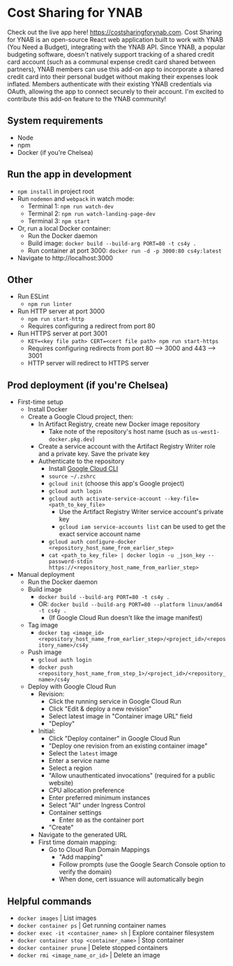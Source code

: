 # Cost Sharing for YNAB
Check out the live app here! https://costsharingforynab.com. Cost Sharing for YNAB is an open-source React web application built to work with YNAB (You Need a Budget), integrating with the YNAB API. Since YNAB, a popular budgeting software, doesn't natively support tracking of a shared credit card account (such as a communal expense credit card shared between partners), YNAB members can use this add-on app to incorporate a shared credit card into their personal budget without making their expenses look inflated. Members authenticate with their existing YNAB credentials via OAuth, allowing the app to connect securely to their account. I'm excited to contribute this add-on feature to the YNAB community!

## System requirements
  - Node
  - npm
  - Docker (if you're Chelsea)

## Run the app in development
  - `npm install` in project root
  - Run `nodemon` and `webpack` in watch mode:
    - Terminal 1: `npm run watch-dev`
    - Terminal 2: `npm run watch-landing-page-dev`
    - Terminal 3: `npm start`
  - Or, run a local Docker container:
    - Run the Docker daemon
    - Build image: `docker build --build-arg PORT=80 -t cs4y .`
    - Run container at port 3000: `docker run -d -p 3000:80 cs4y:latest`
  - Navigate to http://localhost:3000

## Other
  - Run ESLint
    - `npm run linter`
  - Run HTTP server at port 3000
    - `npm run start-http`
    - Requires configuring a redirect from port 80
  - Run HTTPS server at port 3001
    - `KEY=<key file path> CERT=<cert file path> npm run start-https`
    - Requires configuring redirects from port 80 --> 3000 and 443 --> 3001
    - HTTP server will redirect to HTTPS server

## Prod deployment (if you're Chelsea)
  - First-time setup
    - Install Docker
    - Create a Google Cloud project, then:
      - In Artifact Registry, create new Docker image repository
        - Take note of the repository's host name (such as `us-west1-docker.pkg.dev`)
      - Create a service account with the Artifact Registry Writer role and a private key. Save the private key
      - Authenticate to the repository
        - Install [Google Cloud CLI](https://cloud.google.com/sdk/docs/install)
        - `source ~/.zshrc`
        - `gcloud init` (choose this app's Google project)
        - `gcloud auth login`
        - `gcloud auth activate-service-account --key-file=<path_to_key_file>`
          - Use the Artifact Registry Writer service account's private key
          - `gcloud iam service-accounts list` can be used to get the exact service account name
        - `gcloud auth configure-docker <repository_host_name_from_earlier_step>`
        - `cat <path_to_key_file> | docker login -u _json_key --password-stdin https://<repository_host_name_from_earlier_step>`
  - Manual deployment
    - Run the Docker daemon
    - Build image
      - `docker build --build-arg PORT=80 -t cs4y .`
      - OR: `docker build --build-arg PORT=80 --platform linux/amd64 -t cs4y .`
        - (If Google Cloud Run doesn't like the image manifest)
    - Tag image
      - `docker tag <image_id> <repository_host_name_from_earlier_step>/<project_id>/<repository_name>/cs4y`
    - Push image
      - `gcloud auth login`
      - `docker push <repository_host_name_from_step_1>/<project_id>/<repository_name>/cs4y`
    - Deploy with Google Cloud Run
      - Revision:
        - Click the running service in Google Cloud Run
        - Click "Edit & deploy a new revision"
        - Select latest image in "Container image URL" field
        - "Deploy"
      - Initial:
        - Click "Deploy container" in Google Cloud Run
        - "Deploy one revision from an existing container image"
        - Select the `latest` image
        - Enter a service name
        - Select a region
        - "Allow unauthenticated invocations" (required for a public website)
        - CPU allocation preference
        - Enter preferred minimum instances
        - Select "All" under Ingress Control
        - Container settings
          - Enter `80` as the container port
        - "Create"
      - Navigate to the generated URL
      - First time domain mapping:
        - Go to Cloud Run Domain Mappings
          - "Add mapping"
          - Follow prompts (use the Google Search Console option to verify the domain)
          - When done, cert issuance will automatically begin

## Helpful commands
  - `docker images` | List images
  - `docker container ps` | Get running container names
  - `docker exec -it <container_name> sh` | Explore container filesystem
  - `docker container stop <container_name>` | Stop container
  - `docker container prune` | Delete stopped containers
  - `docker rmi <image_name_or_id>` | Delete an image
